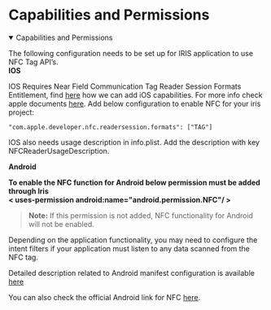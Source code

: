                             
Capabilities and Permissions
=============================

<details open markdown="block"><summary>Capabilities and Permissions</summary>
  
The following configuration needs to be set up for IRIS application to use NFC Tag API’s.<br>
<b>IOS</b>

IOS Requires Near Field Communication Tag Reader Session Formats Entitlement, find [here](https://opensource.hcltechsw.com/volt-mx-docs/95/docs/documentation/Iris/iris_user_guide/Content/Adding_iOS_app_Capabilities.html) how we can add iOS capabilities. For more info check apple documents [here](https://developer.apple.com/documentation/bundleresources/entitlements/com_apple_developer_nfc_readersession_formats?language=objc). Add below configuration to enable NFC for your iris project:

`"com.apple.developer.nfc.readersession.formats": ["TAG"]`

IOS also needs usage description in info.plist. Add the description with key NFCReaderUsageDescription.

<b>Android</b>

<b>To enable the NFC function for Android below permission must be added through Iris</b><br>
<b>< uses-permission android:name="android.permission.NFC"/ ></b>

>**Note:** If this permission is not added, NFC functionality for Android will not be enabled.

Depending on the application functionality, you may need to configure the intent filters if your application must listen to any data scanned from the NFC tag.

Detailed description related to Android manifest configuration is available [here](https://github01.hclpnp.com/pages/phoenix-temenos/volt-mx-doc-opnsrc/95/docs/documentation/Iris/iris_api_dev_guide/content/Android_NFC_Manifest_Configuration.html)

You can also check the official Android link for NFC [here](https://developer.android.com/develop/connectivity/nfc/nfc#manifest).

</details>